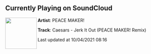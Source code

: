 ## Currently Playing on SoundCloud

[<img align="left" width="100" src="https://i1.sndcdn.com/artworks-qNSqz2z1RyLmzhlD-gTI3ew-t500x500.jpg">](https://soundcloud.com/peacemakermusicofficial/caesars-jerk-it-out-peace-maker-remix)

**Artist**: PEACE MAKER! 

**Track**: Caesars - Jerk It Out (PEACE MAKER! Remix)

Last updated at 10/04/2021 08:16
